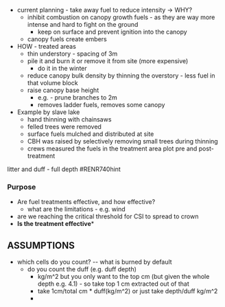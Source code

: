 - current planning - take away fuel to reduce intensity -> WHY?
	- inhibit combustion on canopy growth fuels - as they are way more intense and hard to fight on the ground 
		- keep on surface and prevent ignition into the canopy
	- canopy fuels create embers
- HOW - treated areas
	- thin understory - spacing of 3m
	- pile it and burn it or remove it from site (more expensive)
		- do it in the winter
	- reduce canopy bulk density by thinning the overstory - less fuel in that volume block
	- raise canopy base height
		- e.g. - prune branches to 2m
		- removes ladder fuels, removes some canopy
- Example by slave lake
	- hand thinning with chainsaws
	- felled trees were removed
	- surface fuels mulched and distributed at site
	- CBH was raised by selectively removing small trees during thinning
	- crews measured the fuels in the treatment area plot pre and post-treatment


litter and 
duff - full depth #RENR740hint


### Purpose
- Are fuel treatments effective, and how effective?
	- what are the limitations - e.g. wind
- are we reaching the critical threshold for CSI to spread to crown
- **Is the treatment effective***
## ASSUMPTIONS

- which cells do you count? -- what is burned by default 
	- do you count the duff (e.g. duff depth)
		- kg/m^2 but you only want to the top cm (but given the whole depth e.g. 4.1) - so take top 1 cm extracted out of that 
		- take 1cm/total cm * duff(kg/m^2) or just take depth/duff kg/m^2
		- 